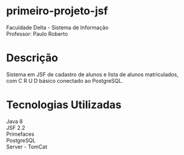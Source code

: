 # primeiro-projeto-jsf
Faculdade Delta - Sistema de Informação <br />
Professor: Paulo Roberto

# Descrição
Sistema em JSF de cadastro de alunos e lista de alunos matriculados, <br />
com C R U D básico conectado ao PostgreSQL.

# Tecnologias Utilizadas
Java 8 <br />
JSF 2.2 <br />
Primefaces <br />
PostgreSQL <br />
Server - TomCat <br />

